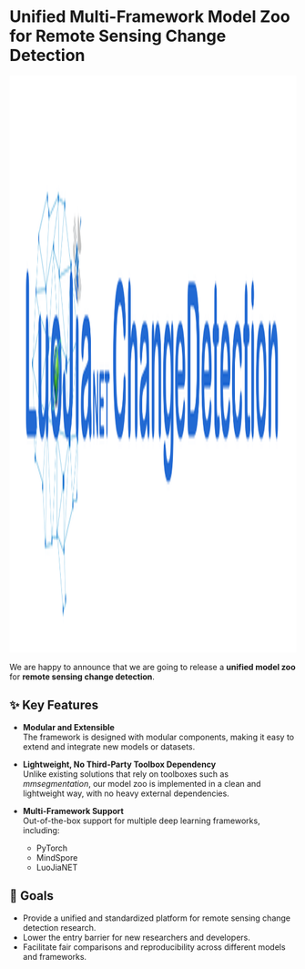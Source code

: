 # Unified Multi-Framework Model Zoo for Remote Sensing Change Detection  
<img width="5497" height="1013" alt="logo" src="logo.png" />

We are happy to announce that we are going to release a **unified model zoo** for **remote sensing change detection**.  

## ✨ Key Features  
- **Modular and Extensible**  
  The framework is designed with modular components, making it easy to extend and integrate new models or datasets.  

- **Lightweight, No Third-Party Toolbox Dependency**  
  Unlike existing solutions that rely on toolboxes such as *mmsegmentation*, our model zoo is implemented in a clean and lightweight way, with no heavy external dependencies.  

- **Multi-Framework Support**  
  Out-of-the-box support for multiple deep learning frameworks, including:  
  - PyTorch  
  - MindSpore  
  - LuoJiaNET  

## 🚀 Goals  
- Provide a unified and standardized platform for remote sensing change detection research.  
- Lower the entry barrier for new researchers and developers.  
- Facilitate fair comparisons and reproducibility across different models and frameworks.  
